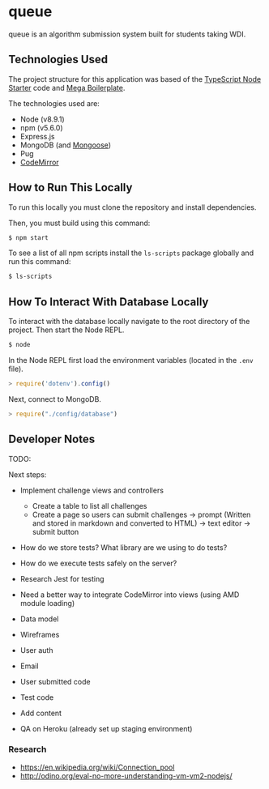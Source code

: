 # queue 

queue is an algorithm submission system built for students taking WDI.

## Technologies Used 

The project structure for this application was based of the [TypeScript Node Starter](https://github.com/Microsoft/TypeScript-Node-Starter#typescript-node-starter) code and [Mega Boilerplate](http://megaboilerplate.com/).

The technologies used are: 

* Node (v8.9.1)
* npm (v5.6.0)
* Express.js 
* MongoDB (and [Mongoose](http://mongoosejs.com/docs/schematypes.html))
* Pug
* [CodeMirror](http://codemirror.net/doc/manual.html)

## How to Run This Locally

To run this locally you must clone the repository and install dependencies. 

Then, you must build using this command: 

```bash 
$ npm start
```

To see a list of all npm scripts install the `ls-scripts` package globally and run this command: 

```bash 
$ ls-scripts
```

## How To Interact With Database Locally 

To interact with the database locally navigate to the root directory of the project. Then start the Node REPL.

```bash 
$ node 
```

In the Node REPL first load the environment variables (located in the `.env` file).

```js
> require('dotenv').config()
```

Next, connect to MongoDB.

```js
> require("./config/database")
```

## Developer Notes

TODO: 

Next steps: 

* Implement challenge views and controllers 
    - Create a table to list all challenges 
    - Create a page so users can submit challenges 
        -> prompt (Written and stored in markdown and converted to HTML)
        -> text editor 
        -> submit button 
* How do we store tests? What library are we using to do tests?
* How do we execute tests safely on the server?
* Research Jest for testing


* Need a better way to integrate CodeMirror into views (using AMD module loading)

* Data model 
* Wireframes
* User auth 
* Email 
* User submitted code 
* Test code 
* Add content
* QA on Heroku (already set up staging environment)

### Research 
* https://en.wikipedia.org/wiki/Connection_pool
* http://odino.org/eval-no-more-understanding-vm-vm2-nodejs/

